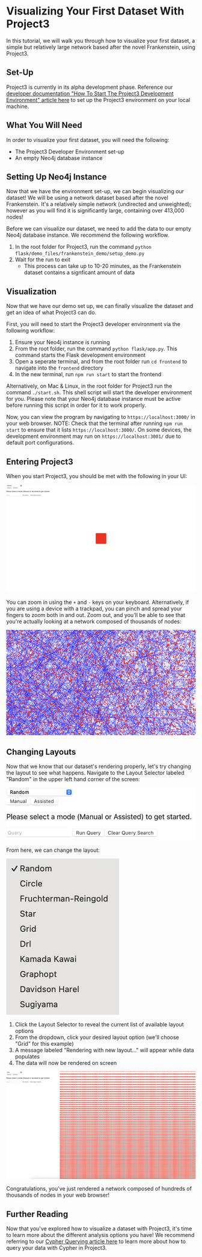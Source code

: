 # Visualizing Your First Dataset With Project3

In this tutorial, we will walk you through how to visualize your first dataset, a simple but relatively large network based after the novel Frankenstein, using Project3.

## Set-Up

Project3 is currently in its alpha development phase. Reference our [developer documentation "How To Start The Project3 Development Environment" article here](../../developerDocs/task/basics/developmentEnv.md) to set up the Project3 environment on your local machine.

## What You Will Need

In order to visualize your first dataset, you will need the following:
- The Project3 Developer Environment set-up
- An empty Neo4j database instance

## Setting Up Neo4j Instance

Now that we have the environment set-up, we can begin visualizing our dataset! We will be using a network dataset based after the novel Frankenstein. It's a relatively simple network (undirected and unweighted); however as you will find it is significantly large, containing over 413,000 nodes!

Before we can visualize our dataset, we need to add the data to our empty Neo4j database instance. We recommend the following workflow.
1. In the root folder for Project3, run the command `python flask/demo_files/frankenstein_demo/setup_demo.py`
2. Wait for the run to exit
    - This process can take up to 10-20 minutes, as the Frankenstein dataset contains a signficant amount of data

## Visualization

Now that we have our demo set up, we can finally visualize the dataset and get an idea of what Project3 can do.

First, you will need to start the Project3 developer environment via the following workflow:
1. Ensure your Neo4j instance is running
2. From the root folder, run the command `python flask/app.py`. This command starts the Flask development environment
3. Open a seperate terminal, and from the root folder run `cd frontend` to navigate into the `frontend` directory
4. In the new terminal, run `npm run start` to start the frontend

Alternatively, on Mac & Linux, in the root folder for Project3 run the command `./start.sh`. This shell script will start the developer environment for you. Please note that your Neo4j database instance must be active before running this script in order for it to work properly.

Now, you can view the program by navigating to `https://localhost:3000/` in your web browser. NOTE: Check that the terminal after running `npm run start` to ensure that it lists `https://localhost:3000/`. On some devices, the development environment may run on `https://localhost:3001/` due to default port configurations.

## Entering Project3

When you start Project3, you should be met with the following in your UI:

![Intial Open](images/random_out.png)

You can zoom in using the `+` and `-` keys on your keyboard. Alternatively, if you are using a device with a trackpad, you can pinch and spread your fingers to zoom both in and out. Zoom out, and you'll be able to see that you're actually looking at a network composed of thousands of nodes:

![Zoom](images/random_zoom.png)

## Changing Layouts

Now that we know that our dataset's rendering properly, let's try changing the layout to see what happens. Navigate to the Layout Selector labeled "Random" in the upper left hand corner of the screen:

![Layout Selector](images/querybar.png)

From here, we can change the layout:

![Layouts](images/layouts.png)

1. Click the Layout Selector to reveal the current list of available layout options
2. From the dropdown, click your desired layout option (we'll choose "Grid" for this example)
3. A message labeled "Rendering with new layout..." will appear while data populates
4. The data will now be rendered on screen

![Grid Layout](images/grid_layout.png)

Congratulations, you've just rendered a network composed of hundreds of thousands of nodes in your web browser!

## Further Reading

Now that you've explored how to visualize a dataset with Project3, it's time to learn more about the different analysis options you have! We recommend referring to our [Cypher Querying article here](../howto/querying/CypherQuerying.md) to learn more about how to query your data with Cypher in Project3.
